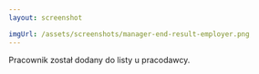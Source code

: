```yaml
---
layout: screenshot

imgUrl: /assets/screenshots/manager-end-result-employer.png
---
```

Pracownik został dodany do listy u pracodawcy.

